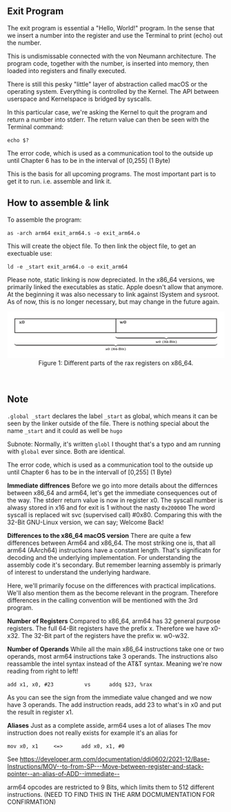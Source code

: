 ## Exit Program
The exit program is essential a "Hello, World!" program. In the sense that
we insert a number into the register and use the Terminal to print (echo)
out the number.

This is undismissable connected with the von Neumann architecture. The
program code, together with the number, is inserted into memory,
then loaded into registers and finally executed.

There is still this pesky "little" layer of abstraction called macOS or
the operating system. Everything is controlled by the Kernel.
The API between userspace and Kernelspace is bridged by syscalls.

In this particular case, we're asking the Kernel to quit the program
and return a number into stderr. The return value can then be seen
with the Terminal command:
```
echo $?
```

The error code, which is used as a communication tool to the outside
up until Chapter 6 has to be in the interval of [0,255] (1 Byte)

This is the basis for all upcoming programs. 
The most important part is to get it to run. i.e. assemble
and link it.

## How to assemble & link
To assemble the program:
```
as -arch arm64 exit_arm64.s -o exit_arm64.o 
```
This will create the object file. 
To then link the object file, to get an exectuable use:
```
ld -e _start exit_arm64.o -o exit_arm64
```
Please note, static linking is now depreciated. 
In the x86_64 versions, we primarily linked the executables as static.
Apple doesn't allow that anymore. At the beginning it was also necessary
to link against lSystem and sysroot. As of now, this is no longer necessary, 
but may change in the future again.

<div align=center>
  <img src="https://github.com/MarekSchiffer/pgu/blob/main/macOS_arm64/01.%20Chapter%203%20-%20exit/.assets/arm64_Registers.png" alt="ra" width="600">
<div align=center>
  <figcaption>Figure 1: Different parts of the rax registers on x86_64.</figcaption>
</div>
   <br> <br>
</div>

## Note
`.global _start` declares the label `_start` as global, which
means it can be seen by the linker outside of the file. There
is nothing special about the name `_start` and it could as
well be `hugo` 

Subnote: Normally, it's written `globl` I thought that's a typo
and am running with `global` ever since. Both are identical.

The error code, which is used as a communication tool to the outside
up until Chapter 6 has to be in the intervall of [0,255] (1 Byte)

**Immediate diffrences**
Before we go into more details about the differnces between x86_64
and arm64, let's get the immediate consequences out of the way.
The stderr return value is now in register x0.
The syscall number is alwasy stored in x16 and for exit is 1
without the nasty `0x200000` The word syscall is replaced wit
svc (supervised call) #0x80. 
Comparing this with the 32-Bit GNU-Linux version, we can say;
Welcome Back!


**Differences to the x86_64 macOS version**
There are quite a few differences between Arm64 and x86_64.
The most striking one is, that all arm64 (AArch64) instructions
have a constant length. That's significatn for decoding and the
underlying implementation. For understanding the assembly code it's
secondary. But remember learning assembly is primarly of interest to
understand the underlying hardware.

Here, we'll  primarily focuse on the differences with practical implications.
We'll also mention them as the become relevant in the program. Therefore
differences in the calling convention will be mentioned with the 3rd program.

**Number of Registers**
Compared to x86_64, arm64 has 32 general purpose registers.
The full 64-Bit registers have the prefix x. Therefore we 
have x0-x32. The 32-Bit part of the registers have the prefix w.
w0-w32.

**Number of Operands**
While all the  main x86_64 instructions take one or two operands,
most arm64 instructions take 3 operands. The instructions also
reassamble the intel syntax instead of the AT&T syntax. Meaning
we're now reading from right to left!
```
add x1, x0, #23          vs      addq $23, %rax
```
As you can see the sign from the immediate value changed and we now
have 3 operands. The add instruction reads, add 23 to what's in x0 and
put the result in register x1. 

**Aliases**
Just as a complete asside, arm64 uses a lot of aliases
The mov instruction does not really exists for example it's an alias for
```
mov x0, x1     <=>      add x0, x1, #0
```
See https://developer.arm.com/documentation/ddi0602/2021-12/Base-Instructions/MOV--to-from-SP---Move-between-register-and-stack-pointer--an-alias-of-ADD--immediate--

arm64 opcodes are restricted to 9 Bits, which limits them to 512 different instructions.
(NEED TO FIND THIS IN THE ARM DOCMUMENTATION FOR CONFIRMATION)
